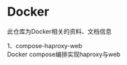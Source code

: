 # Docker
此仓库为Docker相关的资料、文档信息  
  
  1、compose-haproxy-web  
     Docker compose编排实现haproxy与web  
     
